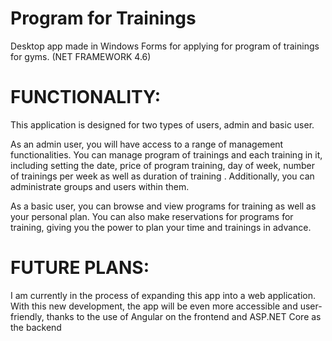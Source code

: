 # Program for Trainings

Desktop app made in Windows Forms for applying for program of trainings for gyms. (NET FRAMEWORK 4.6)

# FUNCTIONALITY:

This application is designed for two types of users, admin and basic user.

As an admin user, you will have access to a range of management functionalities. You can manage program of trainings and each training in it, including setting the date, price of program training, day of week, number of trainings per week  as well as duration of training . Additionally, you can administrate groups and users within them.

As a basic user, you can browse and view programs for training as well as your personal plan. You can also make reservations for programs for training, giving you the power to plan your time and trainings in advance.

# FUTURE PLANS:

I am currently in the process of expanding this app into a web application. With this new development, the app will be even more accessible and user-friendly, thanks to the use of Angular on the frontend and ASP.NET Core as the backend
